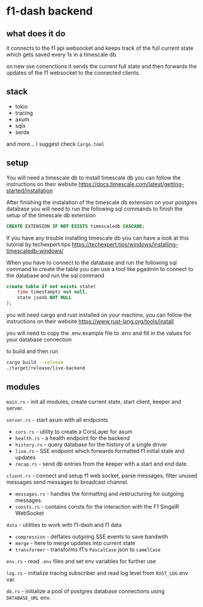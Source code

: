# f1-dash backend

## what does it do

it connects to the f1 api websocket and keeps track of the full current state which gets saved every 1s in a timescale db.

on new sse conenctions it sends the current full state and then forwards the updates of the f1 websocket to the connected clients.

## stack

- tokio
- tracing
- axum
- sqlx
- serde

and more... I suggest check `Cargo.toml`

## setup

You will need a timescale db to install timescale db you can follow the instructions on their website https://docs.timescale.com/latest/getting-started/installation

After finishing the instalation of the timescale db extension on your postgres database you will need to run the following sql commands to finish the setup of the timescale db extension

```sql
CREATE EXTENSION IF NOT EXISTS timescaledb CASCADE;
```

If you have any trouble installing timescale db you can have a look at this tutorial by techexpert.tips
https://techexpert.tips/windows/installing-timescaledb-windows/

When you have to connect to the database and run the following sql command to create the table you can use a tool like pgadmin to connect to the database and run the sql command

```sql
create table if not exists state(
    time timestamptz not null,
    state jsonb NOT NULL
);
```

you will need cargo and rust installed on your machine, you can follow the instructions on their website https://www.rust-lang.org/tools/install

you will need to copy the .env.example file to .env and fill in the values for your database connection

to build and then run

```bash
cargo build --release
./target/release/live-backend
```

## modules

`main.rs` - init all modules, create current state, start client, keeper and server.

`server.rs` - start axum with all endpoints

- `cors.rs` - utility to create a CorsLayer for axum
- `health.rs` - a health endpoint for the backend
- `history.rs` - query database for the history of a single driver
- `live.rs` - SSE endpoint which forwards formatted f1 initial state and updates
- `recap.rs` - send db entries from the keeper with a start and end date.

`client.rs` - connect and setup f1 web socket, parse messages, filter unused messages send messages to broadcast channel.

- `messages.rs` - handles the formatting and restructuring for outgoing messages.
- `consts.rs` - contains consts for the interaction with the F1 SingalR WebSocket

`data` - utilities to work with f1-dash and f1 data

- `compression` - deflates outgoing SSE events to save bandwith
- `merge` - here to merge updates into current state
- `transformer` - transforms f1's `PascalCase` json to `camelCase`

`env.rs` - read `.env` files and set env variables for further use

`log.rs` - initialize tracing subscriber and read log level from `RUST_LOG` env var.

`db.rs` - initialize a pool of postgres database connections using `DATABASE_URL` env.
